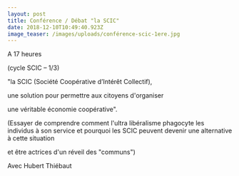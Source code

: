 ```yaml
---
layout: post
title: Conférence / Débat "la SCIC"
date: 2018-12-10T10:49:40.923Z
image_teaser: /images/uploads/conférence-scic-1ere.jpg
---
```

A 17 heures

(cycle SCIC – 1/3)

"la SCIC (Société Coopérative d’Intérêt Collectif),

une solution pour permettre aux citoyens d'organiser

une véritable économie coopérative".

(Essayer de comprendre comment l'ultra libéralisme phagocyte les individus à son service et pourquoi les SCIC peuvent devenir une alternative à cette situation

et être actrices d'un réveil des "communs")

Avec Hubert Thiébaut
